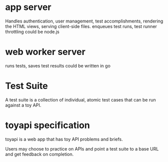 # app server
Handles authentication, user management, test accomplishments, rendering the HTML views, serving client-side files. enqueues test runs, test runner throttling
could be node.js

# web worker server
runs tests, saves test results
could be written in go

# Test Suite
A test suite is a collection of individual, atomic test cases that can be run against a toy API.

# toyapi specification
toyapi is a web app that has toy API problems and briefs.

Users may choose to practice on APIs and point a test suite to a base URL and get feedback on completion.
